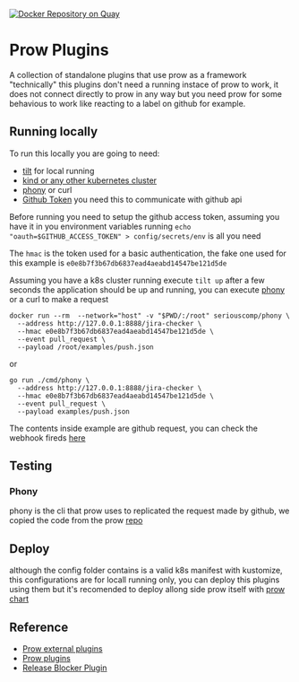 [![Docker Repository on Quay](https://quay.io/repository/dafiti/prow-plugins/status "Docker Repository on Quay")](https://quay.io/repository/dafiti/prow-plugins)

# Prow Plugins

A collection of standalone plugins that use prow as a framework "technically" this plugins don't need a running instace of prow to work, it does not connect directly to prow in any way but you need prow for some behavious to work like reacting to a label on github for example.

## Running locally

To run this locally you are going to need:
- [tilt](https://docs.tilt.dev/install.html) for local running
- [kind or any other kubernetes cluster](https://kind.sigs.k8s.io/docs/user/quick-start/)
- [phony](https://hub.docker.com/repository/docker/seriouscomp/phony/general) or curl
- [Github Token](https://docs.github.com/en/github/authenticating-to-github/creating-a-personal-access-token) you need this to communicate with github api

Before running you need to setup the github access token, assuming you have it in you environment variables running `echo "oauth=$GITHUB_ACCESS_TOKEN" > config/secrets/env` is all you need

The `hmac` is the token used for a basic authentication, the fake one used for this example is `e0e8b7f3b67db6837ead4aeabd14547be121d5de`

Assuming you have a k8s cluster running execute `tilt up` after a few seconds the application should be up and running, you can execute [phony](https://github.com/kubernetes/test-infra/tree/master/prow/phony) or a curl to make a request
```
docker run --rm  --network="host" -v "$PWD/:/root" seriouscomp/phony \
  --address http://127.0.0.1:8888/jira-checker \
  --hmac e0e8b7f3b67db6837ead4aeabd14547be121d5de \
  --event pull_request \
  --payload /root/examples/push.json
```
or

```
go run ./cmd/phony \
  --address http://127.0.0.1:8888/jira-checker \
  --hmac e0e8b7f3b67db6837ead4aeabd14547be121d5de \
  --event pull_request \
  --payload examples/push.json
```

The contents inside example are github request, you can check the webhook fireds [here](https://github.com/organizations/dafiti-group/settings/hooks/224575357)

## Testing


### Phony

phony is the cli that prow uses to replicated the request made by github, we copied the code from the prow [repo](https://github.com/kubernetes/test-infra/tree/master/prow/cmd/phony)

## Deploy

although the config folder contains is a valid k8s manifest with kustomize, this configurations are for locall running only, you can deploy this plugins using them but it's recomended to deploy allong side prow itself with [prow chart](https://github.com/dafiti-group/charts/tree/master/charts/gfg-prow)

## Reference

- [Prow external plugins](https://github.com/kubernetes/test-infra/tree/master/prow/external-plugins)
- [Prow plugins](https://github.com/kubernetes/test-infra/tree/master/prow/plugins)
- [Release Blocker Plugin](https://github.com/davidvossel/release-blocker-plugin)
